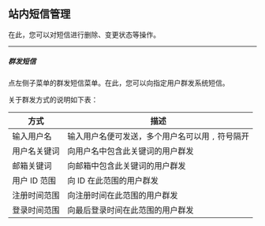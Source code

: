 ## 站内短信管理

在此，您可以对短信进行删除、变更状态等操作。

----------

##### 群发短信

点左侧子菜单的群发短信菜单。在此，您可以向指定用户群发系统短信。

关于群发方式的说明如下表：

| 方式 | 描述 |
| - | - |
| 输入用户名 | 输入用户名便可发送，多个用户名可以用 <kbd>,</kbd> 符号隔开  |
| 用户名关键词 | 向用户名中包含此关键词的用户群发 |
| 邮箱关键词 | 向邮箱中包含此关键词的用户群发 |
| 用户 ID 范围 | 向 ID 在此范围的用户群发 |
| 注册时间范围 | 向注册时间在此范围的用户群发 |
| 登录时间范围 | 向最后登录时间在此范围的用户群发 |
